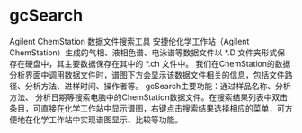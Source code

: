 # gcSearch
Agilent ChemStation 数据文件搜索工具
安捷伦化学工作站（Agilent ChemStation）生成的气相、液相色谱、电泳谱等数据文件以 *.D 文件夹形式保存在硬盘中，其主要数据保存在其中的 *.ch 文件中。 我们在ChemStation的数据分析界面中调用数据文件时，谱图下方会显示该数据文件相关的信息，包括文件路径、分析方法、进样时间、操作者等。
gcSearch主要功能：通过样品名称、分析方法、 分析日期等搜索电脑中的ChemStation数据文件。在搜索结果列表中双击条目，可直接在化学工作站中显示谱图，右键点击搜索结果选择相应的菜单，可方便地在化学工作站中实现谱图显示、比较等功能。
